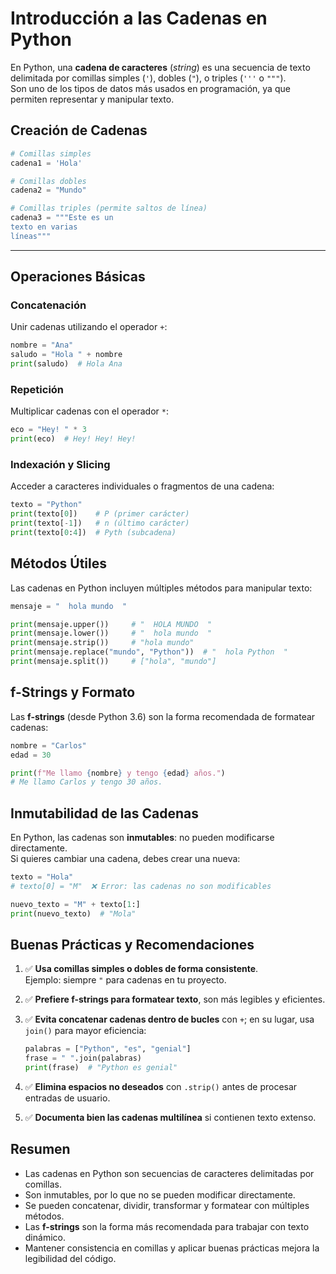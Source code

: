 # Introducción a las Cadenas en Python

En Python, una **cadena de caracteres** (*string*) es una secuencia de texto delimitada por comillas simples (`'`), dobles (`"`), o triples (`'''` o `"""`).  
Son uno de los tipos de datos más usados en programación, ya que permiten representar y manipular texto.

## Creación de Cadenas

```python
# Comillas simples
cadena1 = 'Hola'

# Comillas dobles
cadena2 = "Mundo"

# Comillas triples (permite saltos de línea)
cadena3 = """Este es un
texto en varias
líneas"""
```

---

## Operaciones Básicas

### Concatenación

Unir cadenas utilizando el operador `+`:

```python
nombre = "Ana"
saludo = "Hola " + nombre
print(saludo)  # Hola Ana
```

### Repetición

Multiplicar cadenas con el operador `*`:

```python
eco = "Hey! " * 3
print(eco)  # Hey! Hey! Hey!
```

### Indexación y Slicing

Acceder a caracteres individuales o fragmentos de una cadena:

```python
texto = "Python"
print(texto[0])    # P (primer carácter)
print(texto[-1])   # n (último carácter)
print(texto[0:4])  # Pyth (subcadena)
```

## Métodos Útiles

Las cadenas en Python incluyen múltiples métodos para manipular texto:

```python
mensaje = "  hola mundo  "

print(mensaje.upper())     # "  HOLA MUNDO  "
print(mensaje.lower())     # "  hola mundo  "
print(mensaje.strip())     # "hola mundo"
print(mensaje.replace("mundo", "Python"))  # "  hola Python  "
print(mensaje.split())     # ["hola", "mundo"]
```

## f-Strings y Formato

Las **f-strings** (desde Python 3.6) son la forma recomendada de formatear cadenas:

```python
nombre = "Carlos"
edad = 30

print(f"Me llamo {nombre} y tengo {edad} años.")
# Me llamo Carlos y tengo 30 años.
```

## Inmutabilidad de las Cadenas

En Python, las cadenas son **inmutables**: no pueden modificarse directamente.  
Si quieres cambiar una cadena, debes crear una nueva:

```python
texto = "Hola"
# texto[0] = "M"  ❌ Error: las cadenas no son modificables

nuevo_texto = "M" + texto[1:]
print(nuevo_texto)  # "Mola"
```

## Buenas Prácticas y Recomendaciones

1. ✅ **Usa comillas simples o dobles de forma consistente**.  
   Ejemplo: siempre `"` para cadenas en tu proyecto.

2. ✅ **Prefiere f-strings para formatear texto**, son más legibles y eficientes.

3. ✅ **Evita concatenar cadenas dentro de bucles** con `+`; en su lugar, usa `join()` para mayor eficiencia:  
   ```python
   palabras = ["Python", "es", "genial"]
   frase = " ".join(palabras)
   print(frase)  # "Python es genial"
   ```

4. ✅ **Elimina espacios no deseados** con `.strip()` antes de procesar entradas de usuario.

5. ✅ **Documenta bien las cadenas multilínea** si contienen texto extenso.

## Resumen

- Las cadenas en Python son secuencias de caracteres delimitadas por comillas.  
- Son inmutables, por lo que no se pueden modificar directamente.  
- Se pueden concatenar, dividir, transformar y formatear con múltiples métodos.  
- Las **f-strings** son la forma más recomendada para trabajar con texto dinámico.  
- Mantener consistencia en comillas y aplicar buenas prácticas mejora la legibilidad del código.  